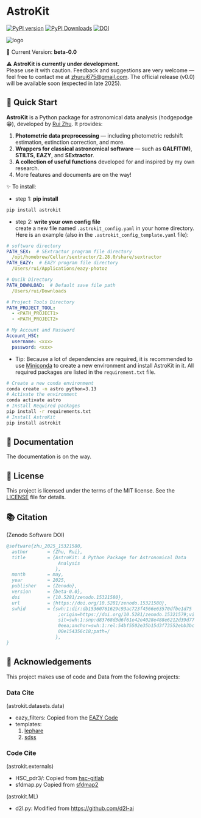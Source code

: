 # AstroKit

[![PyPI version](https://badge.fury.io/py/astrokit.svg?icon=si%3Apython)](https://badge.fury.io/py/astrokit)
[![PyPI Downloads](https://static.pepy.tech/badge/astrokit)](https://pepy.tech/projects/astrokit)
[![DOI](https://zenodo.org/badge/DOI/10.5281/zenodo.15321580.svg)](https://doi.org/10.5281/zenodo.15321580)


![logo](./docs/images/AstroKit.webp)

🌟 Current Version: **beta-0.0**

⚠️ **AstroKit is currently under development.**<br>
Please use it with caution.
Feedback and suggestions are very welcome — feel free to contact me at zhurui675@gmail.com.
The official release (v0.0) will be available soon (expected in late 2025).


## 🏁 Quick Start
**AstroKit** is a Python package for astronomical data analysis (hodgepodge 😁), developed by [Rui Zhu](https://github.com/astro-zhurui). It provides:

1. **Photometric data preprocessing** — including photometric redshift estimation, extinction correction, and more.  
2. **Wrappers for classical astronomical software** — such as **GALFIT(M)**, **STILTS**, **EAZY**, and **SExtractor**.  
3. **A collection of useful functions** developed for and inspired by my own research.
4. More features and documents are on the way!


✨ To install:<br>
- step 1: **pip install**
```bash
pip install astrokit
```
- step 2: **write your own config file**<br>
create a new file named `.astrokit_config.yaml` in your home directory. Here is an example (also in the `.astrokit_config_template.yaml` file):
```yaml
# software directory
PATH_SEX:  # SExtractor program file directory
  /opt/homebrew/Cellar/sextractor/2.28.0/share/sextractor
PATH_EAZY:  # EAZY program file directory
  /Users/rui/Applications/eazy-photoz

# Qucik Directory
PATH_DOWNLOAD:  # Default save file path
  /Users/rui/Downloads

# Project Tools Directory
PATH_PROJECT_TOOL:
  - <PATH_PROJECT1>
  - <PATH_PROJECT2>

# My Account and Password
Account_HSC: 
  username: <xxx>
  password: <xxx>
```
- Tip: Because a lot of dependencies are required, it is recommended to use [Miniconda](https://docs.conda.io/en/latest/miniconda.html) to create a new environment and install AstroKit in it. All required packages are listed in the `requirement.txt` file.

```bash
# Create a new conda environment
conda create -n astro python=3.13
# Activate the environment
conda activate astro
# Install Required packages
pip install -r requirements.txt
# Install AstroKit
pip install astrokit
```


## 📖 Documentation
The documentation is on the way.


## 📜 License
This project is licensed under the terms of the MIT license.
See the [LICENSE](LICENSE) file for details.


## 📚 Citation
(Zenodo Software DOI)
```bibtex
@software{zhu_2025_15321580,
  author       = {Zhu, Rui},
  title        = {AstroKit: A Python Package for Astronomical Data
                   Analysis
                  },
  month        = may,
  year         = 2025,
  publisher    = {Zenodo},
  version      = {beta-0.0},
  doi          = {10.5281/zenodo.15321580},
  url          = {https://doi.org/10.5281/zenodo.15321580},
  swhid        = {swh:1:dir:db15360761629c93ac723f4566e63570dfbe1d75
                   ;origin=https://doi.org/10.5281/zenodo.15321579;vi
                   sit=swh:1:snp:d83768d3d6f61e42e4028e488e6212d39d77
                   0eea;anchor=swh:1:rel:54bf5502e35b15d3f73552ebb3bc
                   00e154356c18;path=/
                  },
}
```

## 🤝 Acknowledgements
This project makes use of code and Data from the following projects:

### Data Cite
(astrokit.datasets.data)
- eazy_filters: Copied from the [EAZY Code](https://github.com/gbrammer/eazy-photoz/tree/master/filters)
- templates: 
    1. [lephare](http://www.cfht.hawaii.edu/~arnouts/LEPHARE/DOWNLOAD/lephare_dev_v2.2.tar.gz)
    2. [sdss](https://classic.sdss.org/dr5/algorithms/spectemplates/)


### Code Cite 
(astrokit.externals)
- HSC_pdr3/: Copied from [hsc-gitlab](https://hsc-gitlab.mtk.nao.ac.jp/ssp-software/data-access-tools/-/tree/master/pdr3)
- sfdmap.py
    Copied from [sfdmap2](https://github.com/AmpelAstro/sfdmap2/tree/main/sfdmap2)

(astrokit.ML)
- d2l.py: Modified from https://github.com/d2l-ai